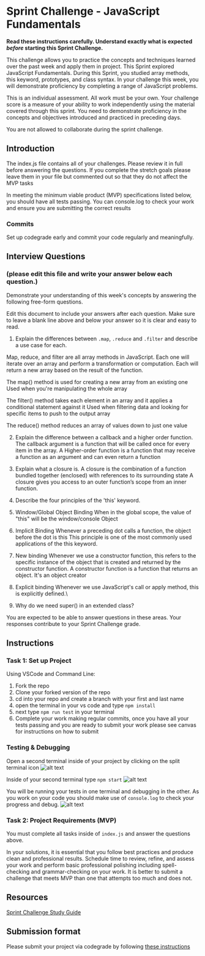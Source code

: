 # Sprint Challenge - JavaScript Fundamentals

**Read these instructions carefully. Understand exactly what is expected _before_ starting this Sprint Challenge.**

This challenge allows you to practice the concepts and techniques learned over the past week and apply them in project. This Sprint explored JavaScript Fundamentals. During this Sprint, you studied array methods, this keyword, prototypes, and class syntax. In your challenge this week, you will demonstrate proficiency by completing a range of JavaScript problems.

This is an individual assessment. All work must be your own. Your challenge score is a measure of your ability to work independently using the material covered through this sprint. You need to demonstrate proficiency in the concepts and objectives introduced and practiced in preceding days.

You are not allowed to collaborate during the sprint challenge. 

## Introduction

The index.js file contains all of your challenges. Please review it in full before answering the questions. If you complete the stretch goals please leave them in your file but commented out so that they do not affect the MVP tasks 

In meeting the minimum viable product (MVP) specifications listed below, you should have all tests passing. You can console.log to check your work and ensure you are submitting the correct results 

### Commits

Set up codegrade early and commit your code regularly and meaningfully. 

## Interview Questions
### (please edit this file and write your answer below each question.)
Demonstrate your understanding of this week's concepts by answering the following free-form questions.

Edit this document to include your answers after each question. Make sure to leave a blank line above and below your answer so it is clear and easy to read.

1. Explain the differences between `.map`, `.reduce` and `.filter` and describe a use case for each. 

Map, reduce, and filter are all array methods in JavaScript. Each one will iterate over an array and perform a transformation or computation. Each will return a new array based on the result of the function.

The map() method is used for creating a new array from an existing one
Used when you're manipulating the whole array

The filter() method takes each element in an array and it applies a conditional statement against it
Used when filtering data and looking for specific items to push to the output array

The reduce() method reduces an array of values down to just one value


2. Explain the difference between a callback and a higher order function.
The callback argument is a function that will be called once for every item in the array.
A Higher-order function is a function that may receive a function as an argument and can even return a function

3. Explain what a closure is.
A closure is the combination of a function bundled together (enclosed) with references to its surrounding state
A closure gives you access to an outer function’s scope from an inner function.

4. Describe the four principles of the 'this' keyword.
 1.  Window/Global Object Binding
  When in the global scope, the value of "this" will be the window/console Object

  2.  Implicit Binding
  Whenever a preceding dot calls a function, the object before the dot is this
  This principle is one of the most commonly used applications of the this keyword. 

  3.  New binding
  Whenever we use a constructor function, this refers to the specific instance of the object that is created and returned by the constructor function.
  A constructor function is a function that returns an object. It's an object creator

  4.  Explicit binding 
  Whenever we use JavaScript's call or apply method, this is explicitly defined.\
5. Why do we need super() in an extended class?

You are expected to be able to answer questions in these areas. Your responses contribute to your Sprint Challenge grade. 

## Instructions

### Task 1: Set up Project

Using VSCode and Command Line:


1. Fork the repo
2. Clone your forked version of the repo
3. cd into your repo and create a branch with your first and last name
4. open the terminal in your vs code and type `npm install`
5. next type `npm run test` in your terminal
6. Complete your work making regular commits, once you have all your tests passing and you are ready to submit your work please see canvas for instructions on how to submit

### Testing & Debugging

Open a second terminal inside of your project by clicking on the split terminal icon
![alt text](assets/split_terminal.png "Split Terminal")

Inside of your second terminal type `npm start` 
![alt text](assets/npm_start.png "type npm start")

You will be running your tests in one terminal and debugging in the other. As you work on your code you should make use of `console.log` to check your progress and debug.
![alt text](assets/tests_debug_terminal_final.png "your terminal should look like this")

### Task 2: Project Requirements (MVP)

You must complete all tasks inside of `index.js` and answer the questions above.

In your solutions, it is essential that you follow best practices and produce clean and professional results. Schedule time to review, refine, and assess your work and perform basic professional polishing including spell-checking and grammar-checking on your work. It is better to submit a challenge that meets MVP than one that attempts too much and does not.

## Resources
 
 [Sprint Challenge Study Guide](https://www.notion.so/lambdaschool/Unit-1-Sprint-3-Study-Guide-033a9a00659a4ef98c12eb97e49a6110)

## Submission format

Please submit your project via codegrade by following [these instructions](https://www.notion.so/lambdaschool/Submitting-an-assignment-via-Code-Grade-A-Step-by-Step-Walkthrough-07bd65f5f8364e709ecb5064735ce374)

